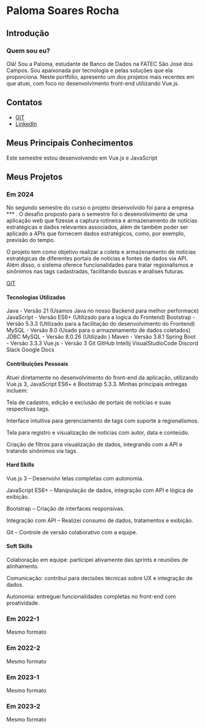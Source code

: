 # Paloma Soares Rocha

## Introdução

### Quem sou eu?

Olá! Sou a Paloma, estudante de Banco de Dados na FATEC São José dos Campos. Sou apaixonada por tecnologia e pelas soluções que ela proporciona. Neste portfólio, apresento um dos projetos mais recentes em que atuei, com foco no desenvolvimento front-end utilizando Vue.js.

## Contatos
* [GIT](https://www.git.com)
* [LinkedIn](https://www.linkedin.com)

## Meus Principais Conhecimentos
Este semestre estou desenvolvendo em Vue.js e JavaScript 


## Meus Projetos

### Em 2024
No segundo semestre do curso o projeto desenvolvido foi para a empresa *** . O desafio proposto para o semestre foi o desenvolvimento de uma aplicação web que fizesse a captura rotineira e armazenamento de notícias estratégicas e dados relevantes associados, além de também poder ser aplicado a APIs que fornecem dados estratégicos, como, por exemplo, previsão do tempo.

O projeto tem como objetivo realizar a coleta e armazenamento de notícias estratégicas de diferentes portais de notícias e fontes de dados via API. Além disso, o sistema oferece funcionalidades para tratar regionalismos e sinônimos nas tags cadastradas, facilitando buscas e análises futuras.

[GIT](https://github.com/Morpheus-Fatec/morpheus?tab=readme-ov-file#descri%C3%A7%C3%A3o-do-desafio)

#### Tecnologias Utilizadas
Java - Versão 21 (Usamos Java no nosso Backend para melhor performace)
JavaScript - Versão ES6+ (Utilizado para a logica do Frontend)
Bootstrap - Versão 5.3.3 (Utilizado para a facilitação do desenvolvimento do Frontend)
MySQL - Versão 8.0 (Usado para o armazenamento de dados coletados)
JDBC MySQL - Versão 8.0.26 (Utilizado )
Maven - Versão 3.8.1
Spring Boot - Versão 3.3.3
Vue.js - Versão 3
Git
GitHub
Intellij
VisualStudioCode
Discord
Slack
Google Docs

#### Contribuições Pessoais
Atuei diretamente no desenvolvimento do front-end da aplicação, utilizando Vue.js 3, JavaScript ES6+ e Bootstrap 5.3.3.
Minhas principais entregas incluem:

Tela de cadastro, edição e exclusão de portais de notícias e suas respectivas tags.

Interface intuitiva para gerenciamento de tags com suporte a regionalismos.

Tela para registro e visualização de notícias com autor, data e conteúdo.

Criação de filtros para visualização de dados, integrando com a API e tratando sinônimos via tags.


#### Hard Skills
Vue.js 3 – Desenvolvi telas completas com autonomia.

JavaScript ES6+ – Manipulação de dados, integração com API e lógica de exibição.

Bootstrap – Criação de interfaces responsivas.

Integração com API – Realizei consumo de dados, tratamentos e exibição.

Git – Controle de versão colaborativo com a equipe.

#### Soft Skills
Colaboração em equipe: participei ativamente das sprints e reuniões de alinhamento.

Comunicação: contribuí para decisões técnicas sobre UX e integração de dados.

Autonomia: entreguei funcionalidades completas no front-end com proatividade.


### Em 2022-1
Mesmo formato

### Em 2022-2
Mesmo formato

### Em 2023-1
Mesmo formato

### Em 2023-2
Mesmo formato






